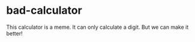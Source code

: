 # bad-calculator
This calculator is a meme. It can only calculate a digit. But we can make it better!
